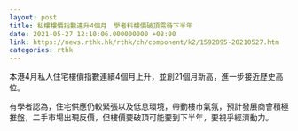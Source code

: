 ```yaml
---
layout: post
title: 私樓樓價指數連升4個月　學者料樓價破頂需待下半年
date: 2021-05-27 12:10:06.000000000 +08:00
link: https://news.rthk.hk/rthk/ch/component/k2/1592895-20210527.htm
categories: rthk
---
```


本港4月私人住宅樓價指數連續4個月上升，並創21個月新高，進一步接近歷史高位。

有學者認為，住宅供應仍較緊張以及低息環境，帶動樓市氣氛，預計發展商會積極推盤，二手市場出現反價，但樓價要破頂可能要到下半年，要視乎經濟動力。
